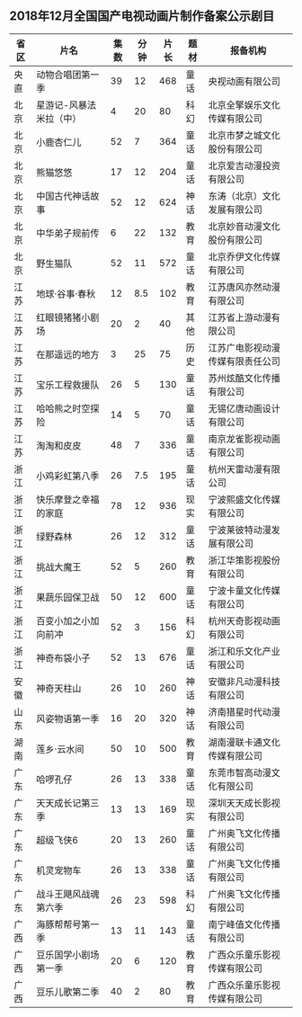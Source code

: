 ## 2018年12月全国国产电视动画片制作备案公示剧目
 省区 | 片名 | 集数 | 分钟 | 片长 | 题材 | 报备机构 
---|---|---|---|---|---|---
 央直 | 动物合唱团第一季 | 39 | 12 | 468 | 童话 | 央视动画有限公司 
 北京 | 星游记-风暴法米拉（中） | 4 | 20 | 80 | 科幻 | 北京全擎娱乐文化传媒有限公司 
 北京 | 小鹿杏仁儿 | 52 | 7 | 364 | 童话 | 北京市梦之城文化股份有限公司 
 北京 | 熊猫悠悠 | 17 | 12 | 204 | 童话 | 北京爱吉动漫投资有限公司 
 北京 | 中国古代神话故事 | 52 | 12 | 624 | 神话 | 东涛（北京）文化发展有限公司 
 北京 | 中华弟子规前传 | 6 | 22 | 132 | 教育 | 北京妙音动漫文化股份有限公司 
 北京 | 野生猫队 | 52 | 11 | 572 | 童话 | 北京乔伊文化传媒有限公司 
 江苏 | 地球·谷事·春秋 | 12 | 8.5 | 102 | 教育 | 江苏唐风亦然动漫有限公司 
 江苏 | 红眼镜猪猪小剧场 | 20 | 2 | 40 | 其他 | 江苏省上游动漫有限公司 
 江苏 | 在那遥远的地方 | 3 | 25 | 75 | 历史 | 江苏广电影视动漫传媒有限责任公司 
 江苏 | 宝乐工程救援队 | 26 | 5 | 130 | 童话 | 苏州炫酷文化传播有限公司 
 江苏 | 哈哈熊之时空探险 | 14 | 5 | 70 | 童话 | 无锡亿唐动画设计有限公司 
 江苏 | 淘淘和皮皮 | 48 | 7 | 336 | 童话 | 南京龙雀影视动画有限公司 
 浙江 | 小鸡彩虹第八季 | 26 | 7.5 | 195 | 童话 | 杭州天雷动漫有限公司 
 浙江 | 快乐摩登之幸福的家庭 | 78 | 12 | 936 | 现实 | 宁波熙盛文化传媒有限公司 
 浙江 | 绿野森林 | 26 | 12 | 312 | 童话 | 宁波莱彼特动漫发展有限公司 
 浙江 | 挑战大魔王 | 52 | 5 | 260 | 教育 | 浙江华策影视股份有限公司 
 浙江 | 果蔬乐园保卫战 | 50 | 12 | 600 | 童话 | 宁波卡童文化传媒有限公司 
 浙江 | 百变小加之小加向前冲 | 52 | 3 | 156 | 科幻 | 杭州天奇影视动画有限公司 
 浙江 | 神奇布袋小子 | 52 | 13 | 676 | 童话 | 浙江和乐文化产业有限公司 
 安徽 | 神奇天柱山 | 26 | 10 | 260 | 神话 | 安徽非凡动漫科技有限公司 
 山东 | 风姿物语第一季 | 16 | 20 | 320 | 神话 | 济南猎星时代动漫有限公司 
 湖南 | 莲乡·云水间 | 50 | 10 | 500 | 教育 | 湖南漫联卡通文化传媒有限公司 
 广东 | 哈啰孔仔 | 26 | 13 | 338 | 童话 | 东莞市智高动漫文化有限公司 
 广东 | 天天成长记第三季 | 13 | 13 | 169 | 现实 | 深圳天天成长影视有限公司 
 广东 | 超级飞侠6 | 20 | 13 | 260 | 童话 | 广州奥飞文化传播有限公司 
 广东 | 机灵宠物车 | 26 | 13 | 338 | 童话 | 广州奥飞文化传播有限公司 
 广东 | 战斗王飓风战魂第六季 | 26 | 23 | 598 | 科幻 | 广州奥飞文化传播有限公司 
 广西 | 海豚帮帮号第一季 | 13 | 11 | 143 | 童话 | 南宁峰值文化传播有限公司 
 广西 | 豆乐国学小剧场第一季 | 20 | 6 | 120 | 教育 | 广西众乐童乐影视传媒有限公司 
 广西 | 豆乐儿歌第二季 | 40 | 2 | 80 | 教育 | 广西众乐童乐影视传媒有限公司 